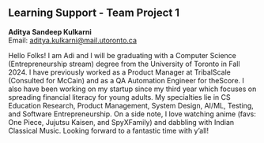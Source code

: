 ## Learning Support - Team Project 1

**Aditya Sandeep Kulkarni**  
Email: aditya.kulkarni@mail.utoronto.ca

Hello Folks! I am Adi and I will be graduating with a Computer Science (Entrepreneurship stream) degree from the University of Toronto in Fall 2024. I have previously worked as a Product Manager at TribalScale (Consulted for McCain) and as a QA Automation Engineer for theScore. I also have been working on my startup since my third year which focuses on spreading financial literacy for young adults. My specialties lie in CS Education Research, Product Management, System Design, AI/ML, Testing, and Software Entrepreneurship. On a side note, I love watching anime (favs: One Piece, Jujutsu Kaisen, and SpyXFamily) and dabbling with Indian Classical Music. Looking forward to a fantastic time with y’all!